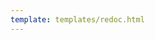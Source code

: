 ```yaml
---
template: templates/redoc.html
---
```


<redoc spec-url="{{base_path}}/apis/restapis/totp.yaml" scroll-y-offset="{{redocly.scroll_y_offset}}"></redoc>
